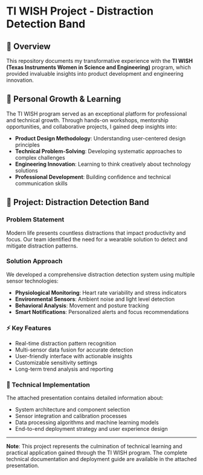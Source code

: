 # TI WISH Project - Distraction Detection Band

## 🌟 Overview
This repository documents my transformative experience with the **TI WISH (Texas Instruments Women in Science and Engineering)** program, which provided invaluable insights into product development and engineering innovation.

## 🚀 Personal Growth & Learning
The TI WISH program served as an exceptional platform for professional and technical growth. Through hands-on workshops, mentorship opportunities, and collaborative projects, I gained deep insights into:

- **Product Design Methodology**: Understanding user-centered design principles
- **Technical Problem-Solving**: Developing systematic approaches to complex challenges  
- **Engineering Innovation**: Learning to think creatively about technology solutions
- **Professional Development**: Building confidence and technical communication skills

## 🎯 Project: Distraction Detection Band

### Problem Statement
Modern life presents countless distractions that impact productivity and focus. Our team identified the need for a wearable solution to detect and mitigate distraction patterns.

### Solution Approach
We developed a comprehensive distraction detection system using multiple sensor technologies:

- **Physiological Monitoring**: Heart rate variability and stress indicators
- **Environmental Sensors**: Ambient noise and light level detection
- **Behavioral Analysis**: Movement and posture tracking
- **Smart Notifications**: Personalized alerts and focus recommendations

### ⚡ Key Features
- Real-time distraction pattern recognition
- Multi-sensor data fusion for accurate detection
- User-friendly interface with actionable insights
- Customizable sensitivity settings
- Long-term trend analysis and reporting

### 🔧 Technical Implementation
The attached presentation contains detailed information about:
- System architecture and component selection
- Sensor integration and calibration processes
- Data processing algorithms and machine learning models
- End-to-end deployment strategy and user experience design

---

**Note**: This project represents the culmination of technical learning and practical application gained through the TI WISH program. The complete technical documentation and deployment guide are available in the attached presentation.
